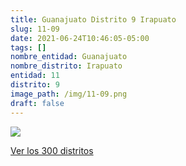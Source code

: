 ```yaml
---
title: Guanajuato Distrito 9 Irapuato
slug: 11-09
date: 2021-06-24T10:46:05-05:00
tags: []
nombre_entidad: Guanajuato
nombre_distrito: Irapuato
entidad: 11
distrito: 9
image_path: /img/11-09.png
draft: false
---
```


![](/img/11-09.png)

[Ver los 300 distritos](/docs/elecciones-2021)
